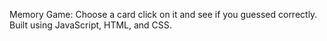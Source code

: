 Memory Game: Choose a card click on it and see if you guessed correctly. Built using JavaScript, HTML, and CSS.
